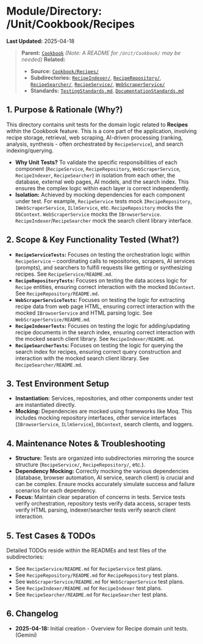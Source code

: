 # Module/Directory: /Unit/Cookbook/Recipes

**Last Updated:** 2025-04-18

> **Parent:** [`Cookbook`](../README.md)
> *(Note: A README for `/Unit/Cookbook/` may be needed)*
> **Related:**
> * **Source:** [`Cookbook/Recipes/`](../../../../api-server/Cookbook/Recipes/)
> * **Subdirectories:** [`RecipeIndexer/`](RecipeIndexer/README.md), [`RecipeRepository/`](RecipeRepository/README.md), [`RecipeSearcher/`](RecipeSearcher/README.md), [`RecipeService/`](RecipeService/README.md), [`WebScraperService/`](WebScraperService/README.md)
> * **Standards:** [`TestingStandards.md`](../../../../Zarichney.Standards/Standards/TestingStandards.md), [`DocumentationStandards.md`](../../../../Zarichney.Standards/Development/DocumentationStandards.md)

## 1. Purpose & Rationale (Why?)

This directory contains unit tests for the domain logic related to **Recipes** within the Cookbook feature. This is a core part of the application, involving recipe storage, retrieval, web scraping, AI-driven processing (ranking, analysis, synthesis - often orchestrated by `RecipeService`), and search indexing/querying.

* **Why Unit Tests?** To validate the specific responsibilities of each component (`RecipeService`, `RecipeRepository`, `WebScraperService`, `RecipeIndexer`, `RecipeSearcher`) in isolation from each other, the database, external web pages, AI models, and the search index. This ensures the complex logic within each layer is correct independently.
* **Isolation:** Achieved by mocking dependencies for each component under test. For example, `RecipeService` tests mock `IRecipeRepository`, `IWebScraperService`, `ILlmService`, etc. `RecipeRepository` mocks the `DbContext`. `WebScraperService` mocks the `IBrowserService`. `RecipeIndexer`/`RecipeSearcher` mock the search client library interface.

## 2. Scope & Key Functionality Tested (What?)

* **`RecipeServiceTests`:** Focuses on testing the orchestration logic within `RecipeService` – coordinating calls to repositories, scrapers, AI services (prompts), and searchers to fulfill requests like getting or synthesizing recipes. See `RecipeService/README.md`.
* **`RecipeRepositoryTests`:** Focuses on testing the data access logic for `Recipe` entities, ensuring correct interaction with the mocked `DbContext`. See `RecipeRepository/README.md`.
* **`WebScraperServiceTests`:** Focuses on testing the logic for extracting recipe data from web page HTML, ensuring correct interaction with the mocked `IBrowserService` and HTML parsing logic. See `WebScraperService/README.md`.
* **`RecipeIndexerTests`:** Focuses on testing the logic for adding/updating recipe documents in the search index, ensuring correct interaction with the mocked search client library. See `RecipeIndexer/README.md`.
* **`RecipeSearcherTests`:** Focuses on testing the logic for querying the search index for recipes, ensuring correct query construction and interaction with the mocked search client library. See `RecipeSearcher/README.md`.

## 3. Test Environment Setup

* **Instantiation:** Services, repositories, and other components under test are instantiated directly.
* **Mocking:** Dependencies are mocked using frameworks like Moq. This includes mocking repository interfaces, other service interfaces (`IBrowserService`, `ILlmService`), `DbContext`, search clients, and loggers.

## 4. Maintenance Notes & Troubleshooting

* **Structure:** Tests are organized into subdirectories mirroring the source structure (`RecipeService/`, `RecipeRepository/`, etc.).
* **Dependency Mocking:** Correctly mocking the various dependencies (database, browser automation, AI service, search client) is crucial and can be complex. Ensure mocks accurately simulate success and failure scenarios for each dependency.
* **Focus:** Maintain clear separation of concerns in tests. Service tests verify orchestration, repository tests verify data access, scraper tests verify HTML parsing, indexer/searcher tests verify search client interaction.

## 5. Test Cases & TODOs

Detailed TODOs reside within the READMEs and test files of the subdirectories:

* See `RecipeService/README.md` for `RecipeService` test plans.
* See `RecipeRepository/README.md` for `RecipeRepository` test plans.
* See `WebScraperService/README.md` for `WebScraperService` test plans.
* See `RecipeIndexer/README.md` for `RecipeIndexer` test plans.
* See `RecipeSearcher/README.md` for `RecipeSearcher` test plans.

## 6. Changelog

* **2025-04-18:** Initial creation - Overview for Recipe domain unit tests. (Gemini)

